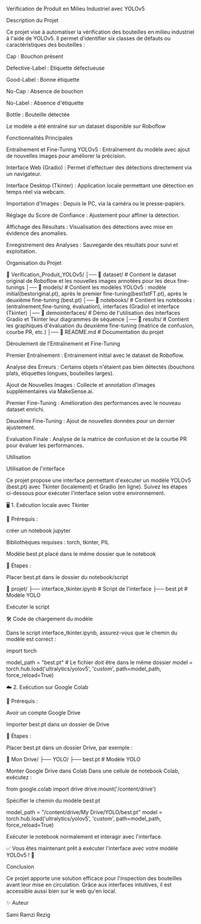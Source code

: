 Verification de Produit en Milieu Industriel avec YOLOv5



Description du Projet

Ce projet vise à automatiser la vérification des bouteilles en milieu industriel à l'aide de YOLOv5. Il permet d'identifier six classes de défauts ou caractéristiques des bouteilles :

Cap : Bouchon présent

Defective-Label : Etiquette défectueuse

Good-Label : Bonne étiquette

No-Cap : Absence de bouchon

No-Label : Absence d'étiquette

Bottle : Bouteille détectée


Le modèle a été entraîné sur un dataset disponible sur Roboflow



Fonctionnalités Principales

Entraînement et Fine-Tuning YOLOv5 : Entraînement du modèle avec ajout de nouvelles images pour améliorer la précision.

Interface Web (Gradio) : Permet d'effectuer des détections directement via un navigateur.

Interface Desktop (Tkinter) : Application locale permettant une détection en temps réel via webcam.

Importation d'Images : Depuis le PC, via la caméra ou le presse-papiers.

Réglage du Score de Confiance : Ajustement pour affiner la détection.

Affichage des Résultats : Visualisation des détections avec mise en évidence des anomalies.

Enregistrement des Analyses : Sauvegarde des résultats pour suivi et exploitation.



Organisation du Projet

📂 Verification_Produit_YOLOv5/
│── 📁 dataset/          # Contient le dataset original de Roboflow et les nouvelles images annotées pour les deux fine-tunings
│── 📁 models/           # Contient les modèles YOLOv5 : modèle initial(bestoriginal.pt), après le premier fine-tuning(best1stFT.pt), après le deuxième fine-tuning (best.pt)
│── 📁 notebooks/        # Contient les notebooks : (entraînement,fine-tuning, évaluation), interfaces (Gradio) et interface (Tkinter)
│── 📁 demointerfaces/   # Démo de l'utilisation des interfaces Gradio et Tkinter leur diagrammes de séquence 
│── 📁 results/          # Contient les graphiques d'évaluation du deuxième fine-tuning (matrice de confusion, courbe PR, etc.)
│── 📄 README.md         # Documentation du projet




Déroulement de l'Entraînement et Fine-Tuning

Premier Entraînement : Entrainement initial avec le dataset de Roboflow.

Analyse des Erreurs : Certains objets n'étaient pas bien détectés (bouchons plats, étiquettes longues, bouteilles larges).

Ajout de Nouvelles Images : Collecte et annotation d'images supplémentaires via MakeSense.ai.

Premier Fine-Tuning : Amélioration des performances avec le nouveau dataset enrichi.

Deuxième Fine-Tuning : Ajout de nouvelles données pour un dernier ajustement.

Evaluation Finale : Analyse de la matrice de confusion et de la courbe PR pour évaluer les performances.





Utilisation

Utilisation de l'interface

Ce projet propose une interface permettant d'exécuter un modèle YOLOv5 (best.pt) avec Tkinter (localement) et Gradio (en ligne).
Suivez les étapes ci-dessous pour exécuter l'interface selon votre environnement.



🖥️ 1. Exécution locale avec Tkinter

📌 Prérequis :

créer un notebook jupyter 

Bibliothèques requises : torch, tkinter, PIL

Modèle best.pt placé dans le même dossier que le notebook

🚀 Étapes :

Placer best.pt dans le dossier du notebook/script

📂 projet/
├── interface_tkinter.ipynb  # Script de l'interface
├── best.pt  # Modèle YOLO

Exécuter le script


🛠️ Code de chargement du modèle

Dans le script interface_tkinter.ipynb, assurez-vous que le chemin du modèle est correct :

import torch

model_path = "best.pt"  # Le fichier doit être dans le même dossier
model = torch.hub.load('ultralytics/yolov5', 'custom', path=model_path, force_reload=True)





☁️ 2. Exécution sur Google Colab

📌 Prérequis :

Avoir un compte Google Drive

Importer best.pt dans un dossier de Drive

🚀 Étapes :

Placer best.pt dans un dossier Drive, par exemple :

📂 Mon Drive/
├── YOLO/
    ├── best.pt  # Modèle YOLO

Monter Google Drive dans Colab
Dans une cellule de notebook Colab, exécutez :

from google.colab import drive
drive.mount('/content/drive')

Spécifier le chemin du modèle best.pt

model_path = "/content/drive/My Drive/YOLO/best.pt"
model = torch.hub.load('ultralytics/yolov5', 'custom', path=model_path, force_reload=True)

Exécuter le notebook normalement et interagir avec l'interface.




✅ Vous êtes maintenant prêt à exécuter l'interface avec votre modèle YOLOv5 ! 🚀

Conclusion

Ce projet apporte une solution efficace pour l'inspection des bouteilles avant leur mise en circulation. Grâce aux interfaces intuitives, il est accessible aussi bien sur le web qu'en local.


✨ Auteur

Sami Ramzi Rezig